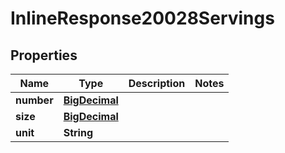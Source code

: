 

# InlineResponse20028Servings

## Properties

Name | Type | Description | Notes
------------ | ------------- | ------------- | -------------
**number** | [**BigDecimal**](BigDecimal.md) |  | 
**size** | [**BigDecimal**](BigDecimal.md) |  | 
**unit** | **String** |  | 




